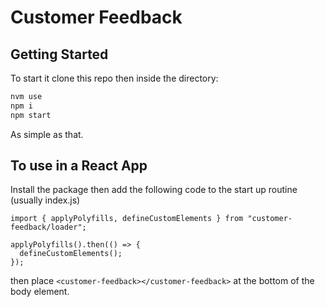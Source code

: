 # Customer Feedback

## Getting Started

To start it clone this repo then inside the directory:

```bash
nvm use
npm i
npm start
```

As simple as that.

## To use in a React App

Install the package then add the following code to the start up routine (usually index.js)

```
import { applyPolyfills, defineCustomElements } from "customer-feedback/loader";

applyPolyfills().then(() => {
  defineCustomElements();
});
```

then place `<customer-feedback></customer-feedback>` at the bottom of the body element.
